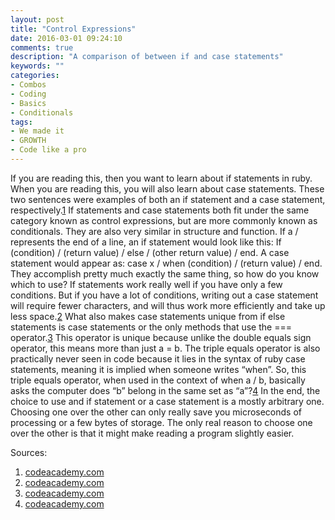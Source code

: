 ```yaml
---
layout: post
title: "Control Expressions"
date: 2016-03-01 09:24:10
comments: true
description: "A comparison of between if and case statements"
keywords: ""
categories:
- Combos
- Coding
- Basics
- Conditionals
tags:
- We made it
- GROWTH
- Code like a pro
---
```


If you are reading this, then you want to learn about if statements in ruby. When you are reading this, you will also learn about case statements. These two sentences were examples of both an if statement and a case statement, respectively.<a target='_blank' href="http://ruby-doc.org/core-2.2.0/doc/syntax/control_expressions_rdoc.html">1</a> If statements and case statements both fit under the same category known as control expressions, but are more commonly known as conditionals. They are also very similar in structure and function. If a / represents the end of a line, an if statement would look like this: If (condition) / (return value) / else / (other return value) / end. A case statement would appear as: case x / when (condition) / (return value) / end. They accomplish pretty much exactly the same thing, so how do you know which to use? If statements work really well if you have only a few conditions. But if you have a lot of conditions, writing out a case statement will require fewer characters, and will thus work more efficiently and take up less space.<a target='_blank' href="http://www.daniellesucher.com/2013/07/ruby-case-versus-if/">2</a> What also makes case statements unique from if else statements is case statements or the only methods that use the === operator.<a target='_blank' href="http://www.skorks.com/2009/08/how-a-ruby-case-statement-works-and-what-you-can-do-with-it/">3</a> This operator is unique because unlike the double equals sign operator, this means more than just a = b. The triple equals operator is also practically never seen in code because it lies in the syntax of ruby case statements, meaning it is implied when someone writes “when”. So, this triple equals operator, when used in the context of when a / b, basically asks the computer does “b” belong in the same set as “a”?<a target='_blank' href="http://stackoverflow.com/questions/4467538/what-does-the-operator-do-in-ruby">4</a> In the end, the choice to use and if statement or a case statement is a mostly arbitrary one. Choosing one over the other can only really save you microseconds of processing or a few bytes of storage. The only real reason to choose one over the other is that it might make reading a program slightly easier. 

Sources:
1. <a target='_blank' href="http://ruby-doc.org/core-2.2.0/doc/syntax/control_expressions_rdoc.html">codeacademy.com</a>
2. <a target='_blank' href="http://www.daniellesucher.com/2013/07/ruby-case-versus-if/">codeacademy.com</a>
3. <a target='_blank' href="http://www.skorks.com/2009/08/how-a-ruby-case-statement-works-and-what-you-can-do-with-it/">codeacademy.com</a>
4. <a target='_blank' href="http://stackoverflow.com/questions/4467538/what-does-the-operator-do-in-ruby">codeacademy.com</a>
